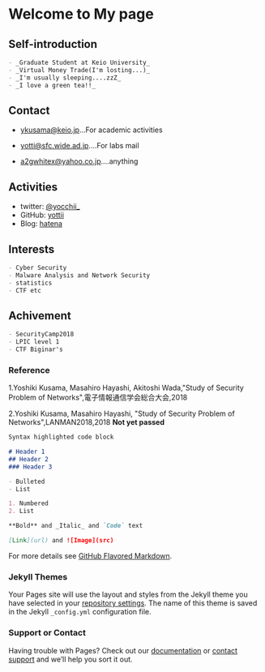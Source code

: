 # Welcome to My page

## Self-introduction
```markdown
- _Graduate Student at Keio University_
- _Virtual Money Trade(I'm losting...)_
- _I'm usually sleeping....zzZ_
- _I love a green tea!!_
```


## Contact
- [ykusama@keio.jp](ykusama@keio.jp)...For academic activities

- [yotti@sfc.wide.ad.jp](otti@sfc.wide.ad.jp)....For labs mail

- [a2gwhitex@yahoo.co.jp](a2gwhitex@yahoo.co.jp)....anything


## Activities
- twitter: [@yocchii_](https://twitter.com/yocchii_)
- GitHub: [yottii](https://github.com/yottii)
- Blog: [hatena](http://yottiii.hatenablog.com/)


## Interests
```markdown
- Cyber Security
- Malware Analysis and Network Security
- statistics
- CTF etc
```


## Achivement
```markdown
- SecurityCamp2018
- LPIC level 1
- CTF Biginar's
```

### Reference
1.Yoshiki Kusama, Masahiro Hayashi, Akitoshi Wada,"Study of Security Problem of Networks",電子情報通信学会総合大会,2018

2.Yoshiki Kusama, Masahiro Hayashi, "Study of Security Problem of Networks",LANMAN2018,2018 **Not yet passed**

```markdown
Syntax highlighted code block

# Header 1
## Header 2
### Header 3

- Bulleted
- List

1. Numbered
2. List

**Bold** and _Italic_ and `Code` text

[Link](url) and ![Image](src)
```

For more details see [GitHub Flavored Markdown](https://guides.github.com/features/mastering-markdown/).

### Jekyll Themes

Your Pages site will use the layout and styles from the Jekyll theme you have selected in your [repository settings](https://github.com/yottii/yottii.github.io/settings). The name of this theme is saved in the Jekyll `_config.yml` configuration file.

### Support or Contact

Having trouble with Pages? Check out our [documentation](https://help.github.com/categories/github-pages-basics/) or [contact support](https://github.com/contact) and we’ll help you sort it out.
